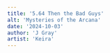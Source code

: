 ```yaml
---
title: '5.64 Then the Bad Guys'
alt: 'Mysteries of the Arcana'
date: '2024-10-03'
author: 'J Gray'
artist: 'Keira'
---
```

